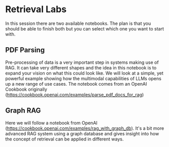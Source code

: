 # Retrieval Labs
In this session there are two available notebooks. The plan is that you should be able to finish both but you can select which one you want to start with.

## PDF Parsing
Pre-processing of data is a very important step in systems making use of RAG. It can take very different shapes and the idea in this notebook is to expand your vision on what this could look like. We will look at a simple, yet powerful example showing how the multimodal capabilities of LLMs opens up a new range of use cases. The notebook comes from an OpenAI Cookbook originally (https://cookbook.openai.com/examples/parse_pdf_docs_for_rag)

## Graph RAG
Here we will follow a notebook from OpenAI (https://cookbook.openai.com/examples/rag_with_graph_db). It's a bit more advanced RAG system using a graph database and gives insight into how the concept of retrieval can be applied in different ways.